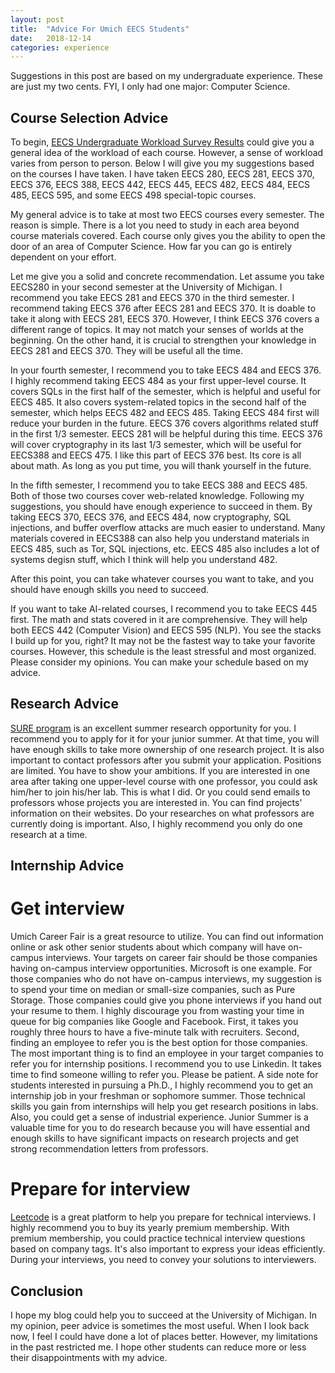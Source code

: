 ```yaml
---
layout: post
title:  "Advice For Umich EECS Students"
date:   2018-12-14
categories: experience
---
```


Suggestions in this post are based on my undergraduate experience. These are just my two cents.
FYI, I only had one major: Computer Science.

## Course Selection Advice
To begin, [EECS Undergraduate Workload Survey Results](http://www.eecs.umich.edu/eecs/undergraduate/survey/) could give you a general idea of the workload of each course. However, a sense of workload varies from person to person. Below I will give you my suggestions based on the courses I have taken. I have taken EECS 280, EECS 281, EECS 370, EECS 376, EECS 388, EECS 442, EECS 445, EECS 482, EECS 484, EECS 485, EECS 595, and some EECS 498 special-topic courses.

My general advice is to take at most two EECS courses every semester. The reason is simple. There is a lot you need to study in each area beyond course materials covered. Each course only gives you the ability to open the door of an area of Computer Science. How far you can go is entirely dependent on your effort.

Let me give you a solid and concrete recommendation. Let assume you take EECS280 in your second semester at the University of Michigan. 
I recommend you take EECS 281 and EECS 370 in the third semester. I recommend taking EECS 376 after EECS 281 and EECS 370. It is doable to take it along with EECS 281, EECS 370. However, I think EECS 376 covers a different range of topics. It may not match your senses of worlds at the beginning. On the other hand, it is crucial to strengthen your knowledge in EECS 281 and EECS 370. They will be useful all the time.

In your fourth semester, I recommend you to take EECS 484 and EECS 376. I highly recommend taking EECS 484 as your first upper-level course. It covers SQLs in the first half of the semester, which is helpful and useful for EECS 485. It also covers system-related topics in the second half of the semester, which helps EECS 482 and EECS 485. Taking EECS 484 first will reduce your burden in the future. EECS 376 covers algorithms related stuff in the first 1/3 semester. EECS 281 will be helpful during this time. EECS 376 will cover cryptography in its last 1/3 semester, which will be useful for EECS388 and EECS 475. I like this part of EECS 376 best. Its core is all about math. As long as you put time, you will thank yourself in the future.

In the fifth semester, I recommend you to take EECS 388 and EECS 485. Both of those two courses cover web-related knowledge. Following my suggestions, you should have enough experience to succeed in them. By taking EECS 370, EECS 376, and EECS 484, now cryptography, SQL injections, and buffer overflow attacks are much easier to understand. Many materials covered in EECS388 can also help you understand materials in EECS 485, such as Tor, SQL injections, etc. EECS 485 also includes a lot of systems degisn stuff, which I think will help you understand 482.

After this point, you can take whatever courses you want to take, and you should have enough skills you need to succeed. 

If you want to take AI-related courses, I recommend you to take EECS 445 first. The math and stats covered in it are comprehensive. They will help both EECS 442 (Computer Vision) and EECS 595 (NLP). 
You see the stacks I build up for you, right? It may not be the fastest way to take your favorite courses. However, this schedule is the least stressful and most organized. Please consider my opinions. You can make your schedule based on my advice.

## Research Advice
[SURE program](https://sure.engin.umich.edu/) is an excellent summer research opportunity for you. I recommend you to apply for it for your junior summer. At that time, you will have enough skills to take more ownership of one research project. It is also important to contact professors after you submit your application. Positions are limited. You have to show your ambitions.
If you are interested in one area after taking one upper-level course with one professor, you could ask him/her to join his/her lab. This is what I did. Or you could send emails to professors whose projects you are interested in. You can find projects' information on their websites. Do your researches on what professors are currently doing is important. Also, I highly recommend you only do one research at a time.

## Internship Advice
# Get interview
Umich Career Fair is a great resource to utilize. You can find out information online or ask other senior students about which company will have on-campus interviews. Your targets on career fair should be those companies having on-campus interview opportunities. Microsoft is one example. For those companies who do not have on-campus interviews, my suggestion is to spend your time on median or small-size companies, such as Pure Storage. Those companies could give you phone interviews if you hand out your resume to them. I highly discourage you from wasting your time in queue for big companies like Google and Facebook. First, it takes you roughly three hours to have a five-minute talk with recruiters. Second, finding an employee to refer you is the best option for those companies.
The most important thing is to find an employee in your target companies to refer you for internship positions. I recommend you to use Linkedin. It takes time to find someone willing to refer you. Please be patient.
A side note for students interested in pursuing a Ph.D., I highly recommend you to get an internship job in your freshman or sophomore summer. Those technical skills you gain from internships will help you get research positions in labs. Also, you could get a sense of industrial experience. Junior Summer is a valuable time for you to do research because you will have essential and enough skills to have significant impacts on research projects and get strong recommendation letters from professors.

# Prepare for interview
[Leetcode](https://www.leetcode.com/) is a great platform to help you prepare for technical interviews. I highly recommend you to buy its yearly premium membership. With premium membership, you could practice technical interview questions based on company tags. 
It's also important to express your ideas efficiently. During your interviews, you need to convey your solutions to interviewers.

## Conclusion
I hope my blog could help you to succeed at the University of Michigan. In my opinion, peer advice is sometimes the most useful. When I look back now, I feel I could have done a lot of places better. However, my limitations in the past restricted me. I hope other students can reduce more or less their disappointments with my advice.